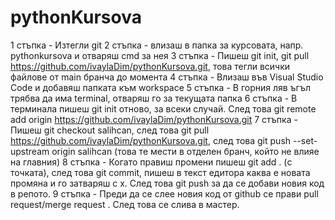 # pythonKursova
1 стъпка - Изтегли git
2 стъпка - влизаш в папка за курсовата, напр. pythonkursova и отваряш cmd за нея 
3 стъпка - Пишеш git init, git pull https://github.com/ivaylaDim/pythonKursova.git, това тегли всички файлове от main бранча до момента
4 стъпка - Влизаш във Visual Studio Code и добавяш папката към workspace
5 стъпка - В горния ляв ъгъл трябва да има terminal, отваряш го за текущата папка
6 стъпка - В терминала пишеш git init отново, за всеки случай. След това git remote add origin https://github.com/ivaylaDim/pythonKursova.git
7 стъпка - Пишеш git checkout salihcan, след това git pull https://github.com/ivaylaDim/pythonKursova.git, след това git push --set-upstream origin salihcan (това те мести в отделен бранч, който не влияе на главния)
8 стъпка - Когато правиш промени пишеш git add . (с точката), след това git commit, пишеш в текст едитора каква е новата промяна и го затваряш с х. След това git push за да се добави новия код в репото.
9 стъпка - Преди да се слее новия код от github се прави pull request/merge request . След това се слива в мастер.
